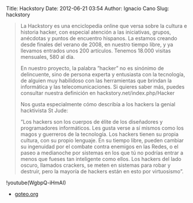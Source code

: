 Title: Hackstory
Date: 2012-06-21 03:54
Author: Ignacio Cano
Slug: hackstory

> La Hackstory es una enciclopedia online que versa sobre la cultura e
> historia hacker, con especial atención a las iniciativas, grupos,
> anécdotas y puntos de encuentro hispanos. La estamos creando desde
> finales del verano de 2008, en nuestro tiempo libre, y ya llevamos
> entrados unos 200 artículos. Tenemos 18.000 visitas mensuales, 580 al
> día.
>
> En nuestro proyecto, la palabra ”hacker” no es sinónimo de
> delincuente, sino de persona experta y entusiasta con la tecnología,
> de alguien muy habilidoso con las herramientas que brindan la
> informática y las telecomunicaciones. Si quieres saber más, puedes
> consultar nuestra definición en hackstory.net/index.php/Hacker
>
> Nos gusta especialmente cómo describía a los hackers la genial
> hacktivista St Jude:
>
> ”Los hackers son los cuerpos de élite de los diseñadores y
> programadores informáticos. Les gusta verse a sí mismos como los magos
> y guerreros de la tecnología. Los hackers tienen su propia cultura,
> con su propio lenguaje. En su tiempo libre, pueden cambiar su
> ingenuidad por el combate contra enemigos en las Redes, o el paseo a
> medianoche por sistemas en los que tú no podrías entrar a menos que
> fueses tan inteligente como ellos. Los hackers del lado oscuro,
> llamados crackers, se meten en sistemas para robar y destruir, pero la
> mayoría de hackers están en esto por virtuosismo”.

!youtube(WgbpQ-iHmAI)

- [goteo.org][]

  [goteo.org]: http://www.goteo.org/project/hackstory
    "Hackstory"
